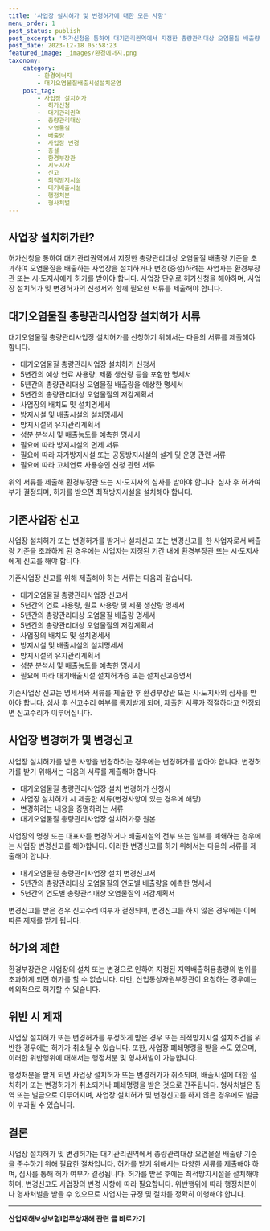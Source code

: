 ```yaml
---
title: '사업장 설치허가 및 변경허가에 대한 모든 사항'
menu_order: 1
post_status: publish
post_excerpt: '허가신청을 통하여 대기관리권역에서 지정한 총량관리대상 오염물질 배출량 기준을 초과하여 오염물질을 배출하는 사업장을 설치하거나 변경 증설 하려는 사업자는 환경부장관 또는 시 도지사에게 허가를 받아야 합니다. 사업장 단위로 허가신청을 해야하며, 사업장 설치허가 및 변경허가의 신청서와 함께 필요한 서류를 제출해야 합니다.'
post_date: 2023-12-18 05:58:23
featured_image: _images/환경에너지.png
taxonomy:
    category:
        - 환경에너지
        - 대기오염물질배출시설설치운영
    post_tag:
        - 사업장 설치허가
        -  허가신청
        -  대기관리권역
        -  총량관리대상
        -  오염물질
        -  배출량
        -  사업장 변경
        -  증설
        -  환경부장관
        -  시도지사
        -  신고
        -  최적방지시설
        -  대기배출시설
        -  행정처분
        -  형사처벌
---
```



## 사업장 설치허가란?
허가신청을 통하여 대기관리권역에서 지정한 총량관리대상 오염물질 배출량 기준을 초과하여 오염물질을 배출하는 사업장을 설치하거나 변경(증설)하려는 사업자는 환경부장관 또는 시·도지사에게 허가를 받아야 합니다. 사업장 단위로 허가신청을 해야하며, 사업장 설치허가 및 변경허가의 신청서와 함께 필요한 서류를 제출해야 합니다.

## 대기오염물질 총량관리사업장 설치허가 서류
대기오염물질 총량관리사업장 설치허가를 신청하기 위해서는 다음의 서류를 제출해야 합니다.
- 대기오염물질 총량관리사업장 설치허가 신청서
- 5년간의 예상 연료 사용량, 제품 생산량 등을 포함한 명세서
- 5년간의 총량관리대상 오염물질 배출량을 예상한 명세서
- 5년간의 총량관리대상 오염물질의 저감계획서
- 사업장의 배치도 및 설치명세서
- 방지시설 및 배출시설의 설치명세서
- 방지시설의 유지관리계획서
- 성분 분석서 및 배출농도를 예측한 명세서
- 필요에 따라 방지시설의 면제 서류
- 필요에 따라 자가방지시설 또는 공동방지시설의 설계 및 운영 관련 서류
- 필요에 따라 고체연료 사용승인 신청 관련 서류

위의 서류를 제출해 환경부장관 또는 시·도지사의 심사를 받아야 합니다. 심사 후 허가여부가 결정되며, 허가를 받으면 최적방지시설을 설치해야 합니다.

## 기존사업장 신고
사업장 설치허가 또는 변경허가를 받거나 설치신고 또는 변경신고를 한 사업자로서 배출량 기준을 초과하게 된 경우에는 사업자는 지정된 기간 내에 환경부장관 또는 시·도지사에게 신고를 해야 합니다. 

기존사업장 신고를 위해 제출해야 하는 서류는 다음과 같습니다.
- 대기오염물질 총량관리사업장 신고서
- 5년간의 연료 사용량, 원료 사용량 및 제품 생산량 명세서
- 5년간의 총량관리대상 오염물질 배출량 명세서
- 5년간의 총량관리대상 오염물질의 저감계획서
- 사업장의 배치도 및 설치명세서
- 방지시설 및 배출시설의 설치명세서
- 방지시설의 유지관리계획서
- 성분 분석서 및 배출농도를 예측한 명세서
- 필요에 따라 대기배출시설 설치허가증 또는 설치신고증명서

기존사업장 신고는 명세서와 서류를 제출한 후 환경부장관 또는 시·도지사의 심사를 받아야 합니다. 심사 후 신고수리 여부를 통지받게 되며, 제출한 서류가 적절하다고 인정되면 신고수리가 이루어집니다.

## 사업장 변경허가 및 변경신고
사업장 설치허가를 받은 사항을 변경하려는 경우에는 변경허가를 받아야 합니다. 변경허가를 받기 위해서는 다음의 서류를 제출해야 합니다.
- 대기오염물질 총량관리사업장 설치 변경허가 신청서
- 사업장 설치허가 시 제출한 서류(변경사항이 있는 경우에 해당)
- 변경하려는 내용을 증명하려는 서류
- 대기오염물질 총량관리사업장 설치허가증 원본

사업장의 명칭 또는 대표자를 변경하거나 배출시설의 전부 또는 일부를 폐쇄하는 경우에는 사업장 변경신고를 해야합니다. 이러한 변경신고를 하기 위해서는 다음의 서류를 제출해야 합니다.
- 대기오염물질 총량관리사업장 설치 변경신고서
- 5년간의 총량관리대상 오염물질의 연도별 배출량을 예측한 명세서
- 5년간의 연도별 총량관리대상 오염물질의 저감계획서

변경신고를 받은 경우 신고수리 여부가 결정되며, 변경신고를 하지 않은 경우에는 이에 따른 제재를 받게 됩니다. 

## 허가의 제한
환경부장관은 사업장의 설치 또는 변경으로 인하여 지정된 지역배출허용총량의 범위를 초과하게 되면 허가를 할 수 없습니다. 다만, 산업통상자원부장관이 요청하는 경우에는 예외적으로 허가할 수 있습니다.

## 위반 시 제재
사업장 설치허가 또는 변경허가를 부정하게 받은 경우 또는 최적방지시설 설치조건을 위반한 경우에는 허가가 취소될 수 있습니다. 또한, 사업장 폐쇄명령을 받을 수도 있으며, 이러한 위반행위에 대해서는 행정처분 및 형사처벌이 가능합니다.

행정처분을 받게 되면 사업장 설치허가 또는 변경허가가 취소되며, 배출시설에 대한 설치허가 또는 변경허가가 취소되거나 폐쇄명령을 받은 것으로 간주됩니다. 형사처벌은 징역 또는 벌금으로 이루어지며, 사업장 설치허가 및 변경신고를 하지 않은 경우에도 벌금이 부과될 수 있습니다.

## 결론
사업장 설치허가 및 변경허가는 대기관리권역에서 총량관리대상 오염물질 배출량 기준을 준수하기 위해 필요한 절차입니다. 허가를 받기 위해서는 다양한 서류를 제출해야 하며, 심사를 통해 허가 여부가 결정됩니다. 허가를 받은 후에는 최적방지시설을 설치해야 하며, 변경신고도 사업장의 변경 사항에 따라 필요합니다. 위반행위에 따라 행정처분이나 형사처벌을 받을 수 있으므로 사업자는 규정 및 절차를 정확히 이행해야 합니다.
<!-- wp:separator -->
<hr class="wp-block-separator has-alpha-channel-opacity"/>
<!-- /wp:separator -->

<!-- wp:group {"backgroundColor":"base","layout":{"type":"constrained"}} -->
<div class="wp-block-group has-base-background-color has-background"><!-- wp:paragraph {"align":"center","fontSize":"medium"} -->
<p class="has-text-align-center has-large-font-size"><strong>산업재해보상보험Ⅰ업무상재해 관련 글 바로가기</strong></p>
<!-- /wp:paragraph -->


<!-- wp:latest-posts
{"categories":[{"id":10860,"count":19,"description":"","link":"https://uknowlaw.com/category/%ec%82%b0%ec%97%85%ec%9e%ac%ed%95%b4%eb%b3%b4%ec%83%81%eb%b3%b4%ed%97%98%e2%85%b0%ec%97%85%eb%ac%b4%ec%83%81%ec%9e%ac%ed%95%b4/","name":"산업재해보상보험Ⅰ업무상재해","slug":"산업재해보상보험Ⅰ업무상재해","taxonomy":"category","parent":0,"meta":[],"_links":{"self":[{"href":"https://uknowlaw.com/wp-json/wp/v2/categories/10860"}],"collection":[{"href":"https://uknowlaw.com/wp-json/wp/v2/categories"}],"about":[{"href":"https://uknowlaw.com/wp-json/wp/v2/taxonomies/category"}],"wp:post_type":[{"href":"https://uknowlaw.com/wp-json/wp/v2/posts?categories=10860"}],"curies":[{"name":"wp","href":"https://api.w.org/{rel}","templated":true}]}}],"postsToShow":100,"excerptLength":28,"postLayout":"grid","columns":2,"featuredImageAlign":"left","featuredImageSizeSlug":"large","fontSize":"small"} /--></div>
<!-- /wp:group -->